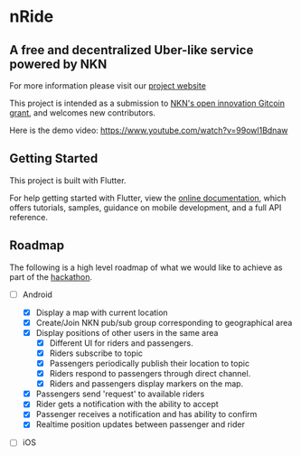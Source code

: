 # nRide
## A free and decentralized Uber-like service powered by NKN

For more information please visit our [project website](https://nride.org)

This project is intended as a submission to 
[NKN's open innovation Gitcoin grant](https://gitcoin.co/issue/nknorg/nBounty/8/100026451),
and welcomes new contributors. 

Here is the demo video: https://www.youtube.com/watch?v=99owl1Bdnaw

## Getting Started

This project is built with Flutter.

For help getting started with Flutter, view the
[online documentation](https://flutter.dev/docs), which offers tutorials,
samples, guidance on mobile development, and a full API reference.

## Roadmap

The following is a high level roadmap of what we would like to achieve as part
of the [hackathon](https://gitcoin.co/issue/nknorg/nBounty/8/100026451).

- [ ] Android
  - [x] Display a map with current location 
  - [x] Create/Join NKN pub/sub group corresponding to geographical area
  - [x] Display positions of other users in the same area
    - [x] Different UI for riders and passengers. 
    - [x] Riders subscribe to topic
    - [x] Passengers periodically publish their location to topic
    - [x] Riders respond to passengers through direct channel.
    - [x] Riders and passengers display markers on the map.
  - [x] Passengers send 'request' to available riders
  - [x] Rider gets a notification with the ability to accept
  - [x] Passenger receives a notification and has ability to confirm
  - [x] Realtime position updates between passenger and rider
- [ ] iOS 

